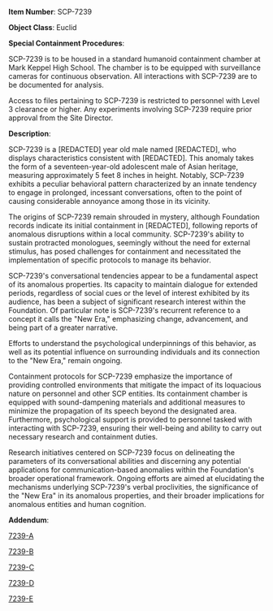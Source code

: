 **Item Number**: SCP-7239

**Object Class**: Euclid

**Special Containment Procedures**:

SCP-7239 is to be housed in a standard humanoid containment chamber at Mark Keppel High School. The chamber is to be equipped with surveillance cameras for continuous observation. All interactions with SCP-7239 are to be documented for analysis.

Access to files pertaining to SCP-7239 is restricted to personnel with Level 3 clearance or higher. Any experiments involving SCP-7239 require prior approval from the Site Director.

**Description**:

SCP-7239 is a [REDACTED] year old male named [REDACTED], who displays characteristics consistent with [REDACTED]. This anomaly takes the form of a seventeen-year-old adolescent male of Asian heritage, measuring approximately 5 feet 8 inches in height. Notably, SCP-7239 exhibits a peculiar behavioral pattern characterized by an innate tendency to engage in prolonged, incessant conversations, often to the point of causing considerable annoyance among those in its vicinity.

The origins of SCP-7239 remain shrouded in mystery, although Foundation records indicate its initial containment in [REDACTED], following reports of anomalous disruptions within a local community. SCP-7239's ability to sustain protracted monologues, seemingly without the need for external stimulus, has posed challenges for containment and necessitated the implementation of specific protocols to manage its behavior.

SCP-7239's conversational tendencies appear to be a fundamental aspect of its anomalous properties. Its capacity to maintain dialogue for extended periods, regardless of social cues or the level of interest exhibited by its audience, has been a subject of significant research interest within the Foundation. Of particular note is SCP-7239's recurrent reference to a concept it calls the "New Era," emphasizing change, advancement, and being part of a greater narrative.

Efforts to understand the psychological underpinnings of this behavior, as well as its potential influence on surrounding individuals and its connection to the "New Era," remain ongoing.

Containment protocols for SCP-7239 emphasize the importance of providing controlled environments that mitigate the impact of its loquacious nature on personnel and other SCP entities. Its containment chamber is equipped with sound-dampening materials and additional measures to minimize the propagation of its speech beyond the designated area. Furthermore, psychological support is provided to personnel tasked with interacting with SCP-7239, ensuring their well-being and ability to carry out necessary research and containment duties.

Research initiatives centered on SCP-7239 focus on delineating the parameters of its conversational abilities and discerning any potential applications for communication-based anomalies within the Foundation's broader operational framework. Ongoing efforts are aimed at elucidating the mechanisms underlying SCP-7239's verbal proclivities, the significance of the "New Era" in its anomalous properties, and their broader implications for anomalous entities and human cognition.

**Addendum**:

[7239-A](https://dderpym.github.io/fake-scp7239/Addendum/7239-A)

[7239-B](https://dderpym.github.io/fake-scp7239/Addendum/7239-B)

[7239-C](https://dderpym.github.io/fake-scp7239/Addendum/7239-C)

[7239-D](https://dderpym.github.io/fake-scp7239/Addendum/7239-D)

[7239-E](https://dderpym.github.io/fake-scp7239/Addendum/7239-E)
